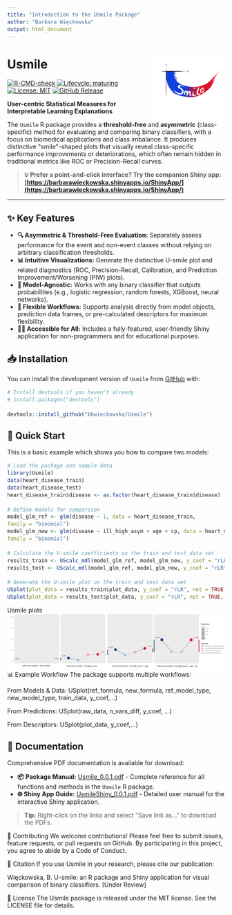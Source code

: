 ```yaml
---
title: "Introduction to the Usmile Package"
author: "Barbara Więckowska"
output: html_document
---
```

# Usmile <img src="man/figures/logo.png" align="right" height="139" />

<!--
Status badges - Update these links once you set up CI/CD and a release!
-->
[![R-CMD-check](https://github.com/bbwieckowska/Usmile/actions/workflows/R-CMD-check.yaml/badge.svg)](https://github.com/bbwieckowska/Usmile/actions/workflows/R-CMD-check.yaml)
[![Lifecycle: maturing](https://img.shields.io/badge/lifecycle-maturing-blue.svg)](https://lifecycle.r-lib.org/articles/stages.html)
[![License: MIT](https://img.shields.io/badge/License-MIT-yellow.svg)](https://opensource.org/licenses/MIT)
[![GitHub Release](https://img.shields.io/github/release/bbwieckowska/Usmile.svg)](https://GitHub.com/bbwieckowska/Usmile/releases/)
<!-- [![CRAN status](https://www.r-pkg.org/badges/version/Usmile)](https://CRAN.R-project.org/package=Usmile) -->
<!-- [![DOI](https://zenodo.org/badge/DOI/.../.svg)](https://doi.org/...) -->

**User-centric Statistical Measures for Interpretable Learning Explanations**

The `Usmile` R package provides a **threshold-free** and **asymmetric** (class-specific) method for evaluating and comparing binary classifiers, with a focus on biomedical applications and class imbalance. It produces distinctive "smile"-shaped plots that visually reveal class-specific performance improvements or deteriorations, which often remain hidden in traditional metrics like ROC or Precision-Recall curves.

> **💡 Prefer a point-and-click interface? Try the companion Shiny app: [https://barbarawieckowska.shinyapps.io/ShinyApp/](https://barbarawieckowska.shinyapps.io/ShinyApp/)**

---

## ✨ Key Features

*   **🔍 Asymmetric & Threshold-Free Evaluation:** Separately assess performance for the event and non-event classes without relying on arbitrary classification thresholds.
*   **📊 Intuitive Visualizations:** Generate the distinctive U-smile plot and related diagnostics (ROC, Precision-Recall, Calibration, and Prediction Improvement/Worsening (PIW) plots).
*   **🤖 Model-Agnostic:** Works with any binary classifier that outputs probabilities (e.g., logistic regression, random forests, XGBoost, neural networks).
*   **🔧 Flexible Workflows:** Supports analysis directly from model objects, prediction data frames, or pre-calculated descriptors for maximum flexibility.
*   **👩‍💻 Accessible for All:** Includes a fully-featured, user-friendly Shiny application for non-programmers and for educational purposes.

## 📥 Installation

You can install the development version of `Usmile` from [GitHub](https://github.com/bbwieckowska/Usmile) with:

```r
# Install devtools if you haven't already
# install.packages("devtools")

devtools::install_github("bbwieckowska/Usmile")
```

## :rocket: Quick Start 
This is a basic example which shows you how to compare two models:
```r
# Load the package and sample data
library(Usmile)
data(heart_disease_train)
data(heart_disease_test)
heart_disease_train$disease <- as.factor(heart_disease_train$disease)

# Define models for comparison
model_glm_ref <- glm(disease ~ 1, data = heart_disease_train, 
family = "binomial")
model_glm_new <- glm(disease ~ ill_high_asym + age + cp, data = heart_disease_train, 
family = "binomial")

# Calculate the U-smile coefficients on the train and test data set
results_train <- UScalc_mdl(model_glm_ref, model_glm_new, y_coef = "rLR")
results_test <- UScalc_mdl(model_glm_ref, model_glm_new, y_coef = "rLR", dataset = test_data, testing=TRUE)

# Generate the U-smile plot on the train and test data set
USplot(plot_data = results_train$plot_data, y_coef = "rLR", net = TRUE, crit = 2)
USplot(plot_data = results_test$plot_data, y_coef = "rLR", net = TRUE, crit = 2)
```
Usmile plots <img src="man/figures/quickstart_plot.png"/>
:bar_chart: Example Workflow
The package supports multiple workflows:

From Models & Data: USplot(ref_formula, new_formula, ref_model_type, new_model_type, train_data, y_coef,...)

From Predictions: USplot(raw_data, n_vars_diff, y_coef, ...)

From Descriptors: USplot(plot_data, y_coef,...)

## 📖 Documentation

Comprehensive PDF documentation is available for download:

- **📦 Package Manual:** [Usmile_0.0.1.pdf](Usmile_0.0.1.pdf) - Complete reference for all functions and methods in the `Usmile` R package.
- **🌐 Shiny App Guide:** [UsmileShiny_0.0.1.pdf](UsmileShiny_0.0.1.pdf) - Detailed user manual for the interactive Shiny application.

> **Tip:** Right-click on the links and select "Save link as..." to download the PDFs.

:handshake: Contributing
We welcome contributions! Please feel free to submit issues, feature requests, or pull requests on GitHub. By participating in this project, you agree to abide by a Code of Conduct.

:scroll: Citation
If you use Usmile in your research, please cite our publication:

Więckowska, B. U-smile: an R package and Shiny application for visual comparison of binary classifiers. [Under Review]

:page_facing_up: License
The Usmile package is released under the MIT license. See the LICENSE file for details.
